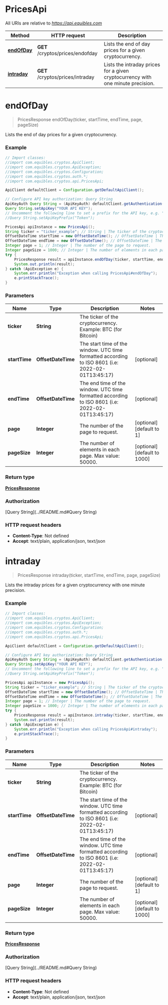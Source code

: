 # PricesApi

All URIs are relative to *https://api.equibles.com*

Method | HTTP request | Description
------------- | ------------- | -------------
[**endOfDay**](PricesApi.md#endOfDay) | **GET** /cryptos/prices/endofday | Lists the end of day prices for a given cryptocurrency.
[**intraday**](PricesApi.md#intraday) | **GET** /cryptos/prices/intraday | Lists the intraday prices for a given cryptocurrency with one minute precision.

<a name="endOfDay"></a>
# **endOfDay**
> PricesResponse endOfDay(ticker, startTime, endTime, page, pageSize)

Lists the end of day prices for a given cryptocurrency.

### Example
```java
// Import classes:
//import com.equibles.cryptos.ApiClient;
//import com.equibles.cryptos.ApiException;
//import com.equibles.cryptos.Configuration;
//import com.equibles.cryptos.auth.*;
//import com.equibles.cryptos.api.PricesApi;

ApiClient defaultClient = Configuration.getDefaultApiClient();

// Configure API key authorization: Query String
ApiKeyAuth Query String = (ApiKeyAuth) defaultClient.getAuthentication("Query String");
Query String.setApiKey("YOUR API KEY");
// Uncomment the following line to set a prefix for the API key, e.g. "Token" (defaults to null)
//Query String.setApiKeyPrefix("Token");

PricesApi apiInstance = new PricesApi();
String ticker = "ticker_example"; // String | The ticker of the cryptocurrency. Example: BTC (for Bitcoin)
OffsetDateTime startTime = new OffsetDateTime(); // OffsetDateTime | The start time of the window. UTC time formatted according to ISO 8601 (i.e: 2022-02-01T13:45:17)
OffsetDateTime endTime = new OffsetDateTime(); // OffsetDateTime | The end time of the window. UTC time formatted according to ISO 8601 (i.e: 2022-02-01T13:45:17)
Integer page = 1; // Integer | The number of the page to request.
Integer pageSize = 1000; // Integer | The number of elements in each page. Max value: 50000.
try {
    PricesResponse result = apiInstance.endOfDay(ticker, startTime, endTime, page, pageSize);
    System.out.println(result);
} catch (ApiException e) {
    System.err.println("Exception when calling PricesApi#endOfDay");
    e.printStackTrace();
}
```

### Parameters

Name | Type | Description  | Notes
------------- | ------------- | ------------- | -------------
 **ticker** | **String**| The ticker of the cryptocurrency. Example: BTC (for Bitcoin) |
 **startTime** | **OffsetDateTime**| The start time of the window. UTC time formatted according to ISO 8601 (i.e: 2022-02-01T13:45:17) | [optional]
 **endTime** | **OffsetDateTime**| The end time of the window. UTC time formatted according to ISO 8601 (i.e: 2022-02-01T13:45:17) | [optional]
 **page** | **Integer**| The number of the page to request. | [optional] [default to 1]
 **pageSize** | **Integer**| The number of elements in each page. Max value: 50000. | [optional] [default to 1000]

### Return type

[**PricesResponse**](PricesResponse.md)

### Authorization

[Query String](../README.md#Query String)

### HTTP request headers

 - **Content-Type**: Not defined
 - **Accept**: text/plain, application/json, text/json

<a name="intraday"></a>
# **intraday**
> PricesResponse intraday(ticker, startTime, endTime, page, pageSize)

Lists the intraday prices for a given cryptocurrency with one minute precision.

### Example
```java
// Import classes:
//import com.equibles.cryptos.ApiClient;
//import com.equibles.cryptos.ApiException;
//import com.equibles.cryptos.Configuration;
//import com.equibles.cryptos.auth.*;
//import com.equibles.cryptos.api.PricesApi;

ApiClient defaultClient = Configuration.getDefaultApiClient();

// Configure API key authorization: Query String
ApiKeyAuth Query String = (ApiKeyAuth) defaultClient.getAuthentication("Query String");
Query String.setApiKey("YOUR API KEY");
// Uncomment the following line to set a prefix for the API key, e.g. "Token" (defaults to null)
//Query String.setApiKeyPrefix("Token");

PricesApi apiInstance = new PricesApi();
String ticker = "ticker_example"; // String | The ticker of the cryptocurrency. Example: BTC (for Bitcoin)
OffsetDateTime startTime = new OffsetDateTime(); // OffsetDateTime | The start time of the window. UTC time formatted according to ISO 8601 (i.e: 2022-02-01T13:45:17)
OffsetDateTime endTime = new OffsetDateTime(); // OffsetDateTime | The end time of the window. UTC time formatted according to ISO 8601 (i.e: 2022-02-01T13:45:17)
Integer page = 1; // Integer | The number of the page to request.
Integer pageSize = 1000; // Integer | The number of elements in each page. Max value: 50000.
try {
    PricesResponse result = apiInstance.intraday(ticker, startTime, endTime, page, pageSize);
    System.out.println(result);
} catch (ApiException e) {
    System.err.println("Exception when calling PricesApi#intraday");
    e.printStackTrace();
}
```

### Parameters

Name | Type | Description  | Notes
------------- | ------------- | ------------- | -------------
 **ticker** | **String**| The ticker of the cryptocurrency. Example: BTC (for Bitcoin) |
 **startTime** | **OffsetDateTime**| The start time of the window. UTC time formatted according to ISO 8601 (i.e: 2022-02-01T13:45:17) | [optional]
 **endTime** | **OffsetDateTime**| The end time of the window. UTC time formatted according to ISO 8601 (i.e: 2022-02-01T13:45:17) | [optional]
 **page** | **Integer**| The number of the page to request. | [optional] [default to 1]
 **pageSize** | **Integer**| The number of elements in each page. Max value: 50000. | [optional] [default to 1000]

### Return type

[**PricesResponse**](PricesResponse.md)

### Authorization

[Query String](../README.md#Query String)

### HTTP request headers

 - **Content-Type**: Not defined
 - **Accept**: text/plain, application/json, text/json

